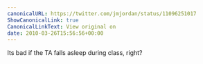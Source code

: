 ```yaml
---
canonicalURL: https://twitter.com/jmjordan/status/11096251017
ShowCanonicalLink: true
CanonicalLinkText: View original on
date: 2010-03-26T15:56:56+00:00
---
```

Its bad if the TA falls asleep during class, right?
